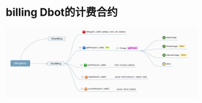 # billing Dbot的计费合约

![billing](https://github.com/ATMatrix/dbot-infrastructure/blob/master/billing/pic/billing.jpg)  
